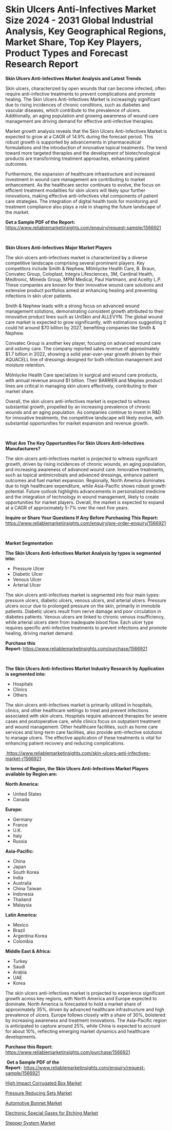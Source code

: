 <p><h1>Skin Ulcers Anti-Infectives Market Size 2024 - 2031 Global Industrial Analysis, Key Geographical Regions, Market Share, Top Key Players, Product Types and Forecast Research Report</h1></p><p><strong>Skin Ulcers Anti-Infectives Market Analysis and Latest Trends</strong></p>
<p><p>Skin ulcers, characterized by open wounds that can become infected, often require anti-infective treatments to prevent complications and promote healing. The Skin Ulcers Anti-Infectives Market is increasingly significant due to rising incidences of chronic conditions, such as diabetes and vascular diseases, which contribute to the prevalence of ulcers. Additionally, an aging population and growing awareness of wound care management are driving demand for effective anti-infective therapies.</p><p>Market growth analysis reveals that the Skin Ulcers Anti-Infectives Market is expected to grow at a CAGR of 14.9% during the forecast period. This robust growth is supported by advancements in pharmaceutical formulations and the introduction of innovative topical treatments. The trend toward more targeted therapies and the development of biotechnological products are transforming treatment approaches, enhancing patient outcomes.</p><p>Furthermore, the expansion of healthcare infrastructure and increased investment in wound care management are contributing to market enhancement. As the healthcare sector continues to evolve, the focus on efficient treatment modalities for skin ulcers will likely spur further innovations, making effective anti-infectives vital components of patient care strategies. The integration of digital health tools for monitoring and treatment compliance also plays a role in shaping the future landscape of the market.</p></p>
<p><strong>Get a Sample PDF of the Report:&nbsp;</strong> <a href="https://www.reliablemarketinsights.com/enquiry/request-sample/1566921">https://www.reliablemarketinsights.com/enquiry/request-sample/1566921</a></p>
<p>&nbsp;</p>
<p><strong>Skin Ulcers Anti-Infectives Major Market Players</strong></p>
<p><p>The skin ulcers anti-infectives market is characterized by a diverse competitive landscape comprising several prominent players. Key competitors include Smith & Nephew, Mölnlycke Health Care, B. Braun, Convatec Group, Coloplast, Integra Lifesciences, 3M, Cardinal Health, Medtronic, Mimedx Group, MPM Medical, Paul Hartmann, and Acelity L.P. These companies are known for their innovative wound care solutions and extensive product portfolios aimed at enhancing healing and preventing infections in skin ulcer patients.</p><p>Smith & Nephew leads with a strong focus on advanced wound management solutions, demonstrating consistent growth attributed to their innovative product lines such as UniSkin and ALLEVYN. The global wound care market is expected to grow significantly, with estimations suggesting it could hit around $70 billion by 2027, benefiting companies like Smith & Nephew.</p><p>Convatec Group is another key player, focusing on advanced wound care and ostomy care. The company reported sales revenue of approximately $1.7 billion in 2022, showing a solid year-over-year growth driven by their AQUACELL line of dressings designed for both infection management and moisture retention.</p><p>Mölnlycke Health Care specializes in surgical and wound care products, with annual revenue around $1 billion. Their BARRIER and Mepilex product lines are critical in managing skin ulcers effectively, contributing to their market share.</p><p>Overall, the skin ulcers anti-infectives market is expected to witness substantial growth, propelled by an increasing prevalence of chronic wounds and an aging population. As companies continue to invest in R&D for innovative treatments, the competitive landscape will likely evolve, with substantial opportunities for market expansion and revenue growth.</p></p>
<p>&nbsp;</p>
<p><strong>What Are The Key Opportunities For Skin Ulcers Anti-Infectives Manufacturers?</strong></p>
<p><p>The skin ulcers anti-infectives market is projected to witness significant growth, driven by rising incidences of chronic wounds, an aging population, and increasing awareness of advanced wound care. Innovative treatments, such as topical antimicrobials and advanced dressings, enhance patient outcomes and fuel market expansion. Regionally, North America dominates due to high healthcare expenditure, while Asia-Pacific shows robust growth potential. Future outlook highlights advancements in personalized medicine and the integration of technology in wound management, likely to create opportunities for market players. Overall, the market is expected to expand at a CAGR of approximately 5-7% over the next five years.</p></p>
<p><strong>Inquire or Share Your Questions If Any Before Purchasing This Report:</strong> <a href="https://www.reliablemarketinsights.com/enquiry/pre-order-enquiry/1566921">https://www.reliablemarketinsights.com/enquiry/pre-order-enquiry/1566921</a></p>
<p>&nbsp;</p>
<p><strong>Market Segmentation</strong></p>
<p><strong>The Skin Ulcers Anti-Infectives Market Analysis by types is segmented into:</strong></p>
<p><ul><li>Pressure Ulcer</li><li>Diabetic Ulcer</li><li>Venous Ulcer</li><li>Arterial Ulcer</li></ul></p>
<p><p>The skin ulcers anti-infectives market is segmented into four main types: pressure ulcers, diabetic ulcers, venous ulcers, and arterial ulcers. Pressure ulcers occur due to prolonged pressure on the skin, primarily in immobile patients. Diabetic ulcers result from nerve damage and poor circulation in diabetes patients. Venous ulcers are linked to chronic venous insufficiency, while arterial ulcers stem from inadequate blood flow. Each ulcer type requires specific anti-infective treatments to prevent infections and promote healing, driving market demand.</p></p>
<p><strong>Purchase this Report:&nbsp;</strong><a href="https://www.reliablemarketinsights.com/purchase/1566921">https://www.reliablemarketinsights.com/purchase/1566921</a></p>
<p>&nbsp;</p>
<p><strong>The Skin Ulcers Anti-Infectives Market Industry Research by Application is segmented into:</strong></p>
<p><ul><li>Hospitals</li><li>Clinics</li><li>Others</li></ul></p>
<p><p>The skin ulcers anti-infectives market is primarily utilized in hospitals, clinics, and other healthcare settings to treat and prevent infections associated with skin ulcers. Hospitals require advanced therapies for severe cases and postoperative care, while clinics focus on outpatient treatment and wound management. Other healthcare facilities, such as home care services and long-term care facilities, also provide anti-infective solutions to manage ulcers. The effective application of these treatments is vital for enhancing patient recovery and reducing complications.</p></p>
<p><a href="https://www.reliablemarketinsights.com/skin-ulcers-anti-infectives-market-r1566921">&nbsp;https://www.reliablemarketinsights.com/skin-ulcers-anti-infectives-market-r1566921</a></p>
<p><strong>In terms of Region, the Skin Ulcers Anti-Infectives Market Players available by Region are:</strong></p>
<p>
    <p> <strong> North America: </strong>
        <ul>
            <li>United States</li>
            <li>Canada</li>
        </ul>
        </p> 
    <p> <strong> Europe: </strong>
        <ul>
            <li>Germany</li>
            <li>France</li>
            <li>U.K.</li>
            <li>Italy</li>
            <li>Russia</li>
        </ul>
        </p> 
    <p> <strong> Asia-Pacific: </strong>
        <ul>
            <li>China</li>
            <li>Japan</li>
            <li>South Korea</li>
            <li>India</li>
            <li>Australia</li>
            <li>China Taiwan</li>
            <li>Indonesia</li>
            <li>Thailand</li>
            <li>Malaysia</li>
        </ul>
        </p> 
    <p> <strong> Latin America: </strong>
        <ul>
            <li>Mexico</li>
            <li>Brazil</li>
            <li>Argentina Korea</li>
            <li>Colombia</li>
        </ul>
        </p> 
    <p> <strong> Middle East & Africa: </strong>
        <ul>
            <li>Turkey</li>
            <li>Saudi</li>
            <li>Arabia</li>
            <li>UAE</li>
            <li>Korea</li>
        </ul>
    </p>
    </p>
<p><p>The skin ulcers anti-infectives market is projected to experience significant growth across key regions, with North America and Europe expected to dominate. North America is forecasted to hold a market share of approximately 35%, driven by advanced healthcare infrastructure and high prevalence of ulcers. Europe follows closely with a share of 30%, bolstered by increasing awareness and treatment innovations. The Asia-Pacific region is anticipated to capture around 25%, while China is expected to account for about 10%, reflecting emerging market dynamics and healthcare developments.</p></p>
<p><strong>Purchase this Report: </strong><a href="https://www.reliablemarketinsights.com/purchase/1566921">https://www.reliablemarketinsights.com/purchase/1566921</a></p>
<p>&nbsp;<strong>Get a Sample PDF of the Report:&nbsp;&nbsp;</strong><a href="https://www.reliablemarketinsights.com/enquiry/request-sample/1566921">https://www.reliablemarketinsights.com/enquiry/request-sample/1566921</a></p>
<p><strong></strong></p>
<p><p><a href="https://issuu.com/reportprime-2/docs/high-impact-corrugated-box-market-s_42428620e7672b">High Impact Corrugated Box Market</a></p><p><a href="https://medium.com/@addiehirthe50/pressure-reducing-sets-market-industry-landscape-growth-trajectories-and-global-markets-95583b00f72a?postPublishedType=repub">Pressure Reducing Sets Market</a></p><p><a href="https://www.linkedin.com/pulse/what-current-future-prospects-automotive-bonnet-market-analysis-x5xbe?trackingId=SZZA%2FG9XRzi%2Fu1JDfDJrRA%3D%3D">Automotive Bonnet Market</a></p><p><a href="https://medium.com/@addiehirthe50/electronic-special-gases-for-etching-market-share-size-trends-industry-analysis-report-by-862dbf03a2fc?postPublishedType=repub">Electronic Special Gases for Etching Market</a></p><p><a href="https://www.linkedin.com/pulse/stepper-system-market-trends-growth-outlook-2024-2031-mkt-nova-w6xof?trackingId=JCrj3JgiR6qo4ukIqxtvkg%3D%3D">Stepper System Market</a></p></p>
